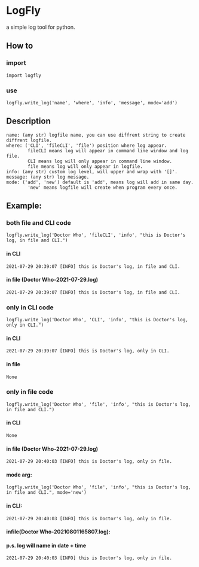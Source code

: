 # LogFly  
a simple log tool for python.  

## How to  
### import  
    import logfly  
### use  
    logfly.write_log('name', 'where', 'info', 'message', mode='add')  

## Description  
    name: (any str) logfile name, you can use diffrent string to create diffrent logfile.  
    where: ('CLI', 'fileCLI', 'file') position where log appear.  
            fileCLI means log will appear in command line window and log file.  
            CLI means log will only appear in command line window.  
            file means log will only appear in logfile.  
    info: (any str) custom log level, will upper and wrap with '[]'.  
    message: (any str) log message.  
    mode: ('add', 'new') default is 'add', means log will add in same day.  
            'new' means logfile will create when program every once.

## Example:  

### both file and CLI code  
    logfly.write_log('Doctor Who', 'fileCLI', 'info', "this is Doctor's log, in file and CLI.")  
#### in CLI  
    2021-07-29 20:39:07 [INFO] this is Doctor's log, in file and CLI.  
#### in file (Doctor Who-2021-07-29.log)  
    2021-07-29 20:39:07 [INFO] this is Doctor's log, in file and CLI.  
  
### only in CLI code
    logfly.write_log('Doctor Who', 'CLI', 'info', "this is Doctor's log, only in CLI.")  
#### in CLI  
    2021-07-29 20:39:07 [INFO] this is Doctor's log, only in CLI.  
#### in file  
    None

### only in file code  
    logfly.write_log('Doctor Who', 'file', 'info', "this is Doctor's log, in file and CLI.")  
#### in CLI  
    None  
#### in file (Doctor Who-2021-07-29.log)  
    2021-07-29 20:40:03 [INFO] this is Doctor's log, only in file.  

#### mode arg:
    logfly.write_log('Doctor Who', 'file', 'info', "this is Doctor's log, in file and CLI.", mode='new')
#### in CLI:
    2021-07-29 20:40:03 [INFO] this is Doctor's log, only in file.
#### infile(Doctor Who-20210801165807.log):  
#### p.s.  log will name in date + time  

    2021-07-29 20:40:03 [INFO] this is Doctor's log, only in file.  